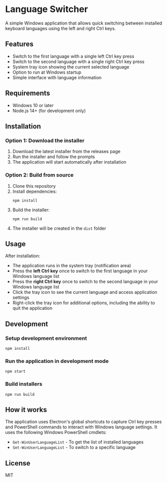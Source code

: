 # Language Switcher

A simple Windows application that allows quick switching between installed keyboard languages using the left and right Ctrl keys.

## Features

- Switch to the first language with a single left Ctrl key press
- Switch to the second language with a single right Ctrl key press
- System tray icon showing the current selected language
- Option to run at Windows startup
- Simple interface with language information

## Requirements

- Windows 10 or later
- Node.js 14+ (for development only)

## Installation

### Option 1: Download the installer

1. Download the latest installer from the releases page
2. Run the installer and follow the prompts
3. The application will start automatically after installation

### Option 2: Build from source

1. Clone this repository
2. Install dependencies:
   ```
   npm install
   ```
3. Build the installer:
   ```
   npm run build
   ```
4. The installer will be created in the `dist` folder

## Usage

After installation:

- The application runs in the system tray (notification area)
- Press the **left Ctrl key** once to switch to the first language in your Windows language list
- Press the **right Ctrl key** once to switch to the second language in your Windows language list
- Click the tray icon to see the current language and access application settings
- Right-click the tray icon for additional options, including the ability to quit the application

## Development

### Setup development environment

```
npm install
```

### Run the application in development mode

```
npm start
```

### Build installers

```
npm run build
```

## How it works

The application uses Electron's global shortcuts to capture Ctrl key presses and PowerShell commands to interact with Windows language settings. It uses the following Windows PowerShell cmdlets:

- `Get-WinUserLanguageList` - To get the list of installed languages
- `Set-WinUserLanguageList` - To switch to a specific language

## License

MIT
